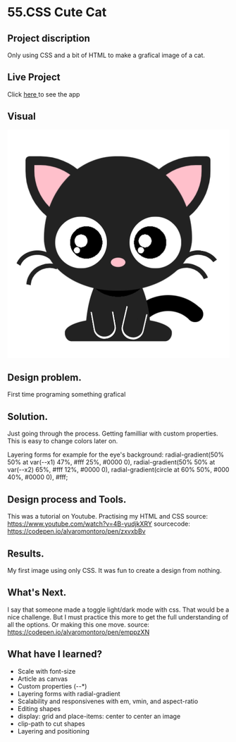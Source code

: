 # 55.CSS Cute Cat

## Project discription

   Only using CSS and a bit of HTML to make a grafical image of a cat. 

## Live Project

Click <a href="https://sparkly-gumption-97ab33.netlify.app/"> here </a> to see the app

## Visual

<img width="553" alt="Cute cat made from CSS" src="CSS_Cat.png">
    
## Design problem. 
First time programing something grafical

## Solution.
Just going through the process. Getting familliar with custom properties. This is easy to change colors later on.

Layering forms for example for the eye's
 background: radial-gradient(50% 50% at var(--x1) 47%, #fff 25%, #0000 0),
        radial-gradient(50% 50% at var(--x2) 65%, #fff 12%, #0000 0),
        radial-gradient(circle at 60% 50%, #000 40%, #0000 0), #fff;
     

## Design process and Tools.

This was a tutorial on Youtube. Practising my HTML and CSS
source:  https://www.youtube.com/watch?v=4B-yudjkXRY 
sourcecode:  https://codepen.io/alvaromontoro/pen/zxvxbBv 

## Results.
My first image using only CSS. It was fun to create a design from nothing.

## What's Next.
I say that someone made a toggle light/dark mode with css. That would be a nice challenge. But I must practice this more to get the full understanding of all the options.
Or making this one move.
source: https://codepen.io/alvaromontoro/pen/emppzXN

## What have I learned?

<ul>
    <li>Scale with font-size</li>
    <li>Article as canvas</li>
    <li>Custom properties (--*)</li>
    <li>Layering forms with radial-gradient</li>
    <li>Scalability and responsivenes with em, vmin, and aspect-ratio</li>
    <li>Editing shapes </li>
    <li>display: grid and place-items: center to center an image</li>
    <li>clip-path to cut shapes</li>
    <li>Layering and positioning</li>
  

</ul>
